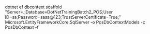 dotnet ef dbcontext scaffold "Server=.;Database=DotNetTrainingBatch2_POS;User ID=sa;Password=sasa@123;TrustServerCertificate=True;" Microsoft.EntityFrameworkCore.SqlServer -o PosDbContextModels -c PosDbContext -f